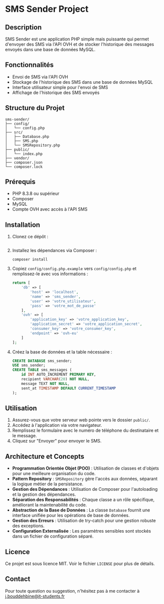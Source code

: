 # SMS Sender Project

## Description
SMS Sender est une application PHP simple mais puissante qui permet d'envoyer des SMS via l'API OVH et de stocker l'historique des messages envoyés dans une base de données MySQL.

## Fonctionnalités
- Envoi de SMS via l'API OVH
- Stockage de l'historique des SMS dans une base de données MySQL
- Interface utilisateur simple pour l'envoi de SMS
- Affichage de l'historique des SMS envoyés

## Structure du Projet
```
sms-sender/
├── config/
│   └── config.php
├── src/
│   ├── Database.php
│   ├── SMS.php
│   └── SMSRepository.php
├── public/
│   └── index.php
├── vendor/
├── composer.json
└── composer.lock
```

## Prérequis
- PHP 8.3.8 ou supérieur
- Composer
- MySQL
- Compte OVH avec accès à l'API SMS

## Installation
1. Clonez ce dépôt :
   ```
2. Installez les dépendances via Composer :
   ```
   composer install
   ```
3. Copiez `config/config.php.example` vers `config/config.php` et remplissez-le avec vos informations :
   ```php
   return [
       'db' => [
           'host' => 'localhost',
           'name' => 'sms_sender',
           'user' => 'votre_utilisateur',
           'pass' => 'votre_mot_de_passe'
       ],
       'ovh' => [
           'application_key' => 'votre_application_key',
           'application_secret' => 'votre_application_secret',
           'consumer_key' => 'votre_consumer_key',
           'endpoint' => 'ovh-eu'
       ]
   ];
   ```
4. Créez la base de données et la table nécessaire :
   ```sql
   CREATE DATABASE sms_sender;
   USE sms_sender;
   CREATE TABLE sms_messages (
       id INT AUTO_INCREMENT PRIMARY KEY,
       recipient VARCHAR(20) NOT NULL,
       message TEXT NOT NULL,
       sent_at TIMESTAMP DEFAULT CURRENT_TIMESTAMP
   );
   ```

## Utilisation
1. Assurez-vous que votre serveur web pointe vers le dossier `public/`.
2. Accédez à l'application via votre navigateur.
3. Remplissez le formulaire avec le numéro de téléphone du destinataire et le message.
4. Cliquez sur "Envoyer" pour envoyer le SMS.

## Architecture et Concepts
- **Programmation Orientée Objet (POO)** : Utilisation de classes et d'objets pour une meilleure organisation du code.
- **Pattern Repository** : `SMSRepository` gère l'accès aux données, séparant la logique métier de la persistance.
- **Gestion des Dépendances** : Utilisation de Composer pour l'autoloading et la gestion des dépendances.
- **Séparation des Responsabilités** : Chaque classe a un rôle spécifique, améliorant la maintenabilité du code.
- **Abstraction de la Base de Données** : La classe `Database` fournit une interface unifiée pour les opérations de base de données.
- **Gestion des Erreurs** : Utilisation de try-catch pour une gestion robuste des exceptions.
- **Configuration Externalisée** : Les paramètres sensibles sont stockés dans un fichier de configuration séparé.

## Licence
Ce projet est sous licence MIT. Voir le fichier `LICENSE` pour plus de détails.

## Contact
Pour toute question ou suggestion, n'hésitez pas à me contacter à j.bouddehbine@it-students.fr
